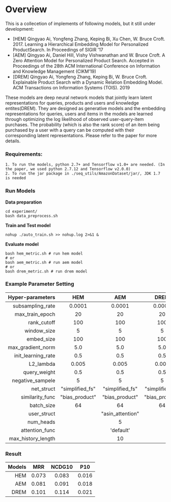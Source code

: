 # Overview
This is a collecetion of implements of following models, but it still under development:
* [HEM] Qingyao Ai, Yongfeng Zhang, Keping Bi, Xu Chen, W. Bruce Croft. 2017. Learning a Hierarchical Embedding Model for Personalized ProductSearch. In Proceedings of SIGIR ’17
* [AEM] Qingyao Ai, Daniel Hill, Vishy Vishwanathan and W. Bruce Croft. A Zero Attention Model for Personalized Product Search. Accepted in Proceedings of the 28th ACM International Conference on Information and Knowledge Management (CIKM’19) 
* [DREM] Qingyao Ai, Yongfeng Zhang, Keping Bi, W. Bruce Croft. Explainable Product Search with a Dynamic Relation Embedding Model. ACM Transactions on Information Systems (TOIS). 2019

These models are deep neural network models that jointly learn latent representations for queries, products and users and knowledge entites(DREM). 
They are designed as generative models and the embedding representations for queries, users and items in the models are learned through optimizing the log likelihood of observed user-query-item purchases. 
The probability (which is also the rank score) of an item being purchased by a user with a query can be computed with their corresponding latent representations. 
Please refer to the paper for more details.
### Requirements: ###
    1. To run the models, python 2.7+ and Tensorflow v1.0+ are needed. (In the paper, we used python 2.7.12 and Tensorflow v2.0.0)
    2. To run the jar package in ./seq_utils/AmazonDataset/jar/, JDK 1.7 is needed

### Run Models ###
**Data preparation**
```
cd experiment/
bash data_preprocess.sh
```
**Train and Test model**
``` 
nohup ./auto_train.sh >> nohup.log 2>&1 &
```
**Evaluate model**
``` 
bash hem_metric.sh # run hem model
# or
bash aem_metric.sh # run aem model
# or
bash drem_metric.sh # run drem model
```

### Example Parameter Setting
|Hyper-parameters |HEM |AEM|DREM|
|---:|:---:|:---:|:---:|
| subsampling_rate | 0.0001|0.0001|0.0001|
| max_train_epoch | 20|20|20|
| rank_cutoff| 100|100| 100|
| window_size |5|5|5|
| embed_size |100|100|100
| max_gradient_norm|5.0|5.0|5.0|
| init_learning_rate|0.5|0.5|0.5|
| L2_lambda|0.005|0.005|0.005|
| query_weight |0.5|0.5|0.5| 
| negative_sampele |5|5|5|
| net_struct|"simplified_fs"|"simplified_fs"|"simplified_fs"|
| similarity_func|"bias_product"|"bias_product"|"bias_product"|
|batch_size|64|64|64|
|user_struct||"asin_attention"||
|num_heads||5||
|attention_func||'default'||
|max_history_length||10||

### Result
|Models |MRR |NCDG10|P10|
|---:|:---:|:---:|:---:|
| HEM | 0.073|0.083|0.016| 
| AEM | 0.081|0.091|0.018|
| DREM| 0.101|0.114| 0.021|  
